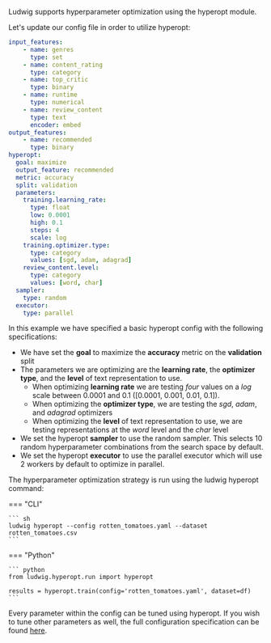 Ludwig supports hyperparameter optimization using the hyperopt module.

Let's update our config file in order to utilize hyperopt:

```yaml title="rotten_tomatoes.yaml"
input_features:
    - name: genres
      type: set
    - name: content_rating
      type: category
    - name: top_critic
      type: binary
    - name: runtime
      type: numerical
    - name: review_content
      type: text
      encoder: embed
output_features:
    - name: recommended
      type: binary
hyperopt:
  goal: maximize
  output_feature: recommended
  metric: accuracy
  split: validation
  parameters:
    training.learning_rate:
      type: float
      low: 0.0001
      high: 0.1
      steps: 4
      scale: log
    training.optimizer.type:
      type: category
      values: [sgd, adam, adagrad]
    review_content.level:
      type: category
      values: [word, char]
  sampler:
    type: random
  executor:
    type: parallel
```

In this example we have specified a basic hyperopt config with the following specifications:

- We have set the **goal** to maximize the **accuracy** metric on the **validation** split
- The parameters we are optimizing are the **learning rate**, the **optimizer type**, and the **level** of text representation to use.
  - When optimizing **learning rate** we are testing *four* values on a *log* scale between 0.0001 and 0.1 ([0.0001, 0.001, 0.01, 0.1]).
  - When optimizing the **optimizer type**, we are testing the *sgd*, *adam*, and *adagrad* optimizers
  - When optimizing the **level** of text representation to use, we are testing representations at the *word* level and the *char* level 
- We set the hyperopt **sampler** to use the random sampler. This selects 10 random hyperparameter combinations from the search space by default.
- We set the hyperopt **executor** to use the parallel executor which will use 2 workers by default to optimize in parallel.

The hyperparameter optimization strategy is run using the ludwig hyperopt command:

=== "CLI"

    ``` sh
    ludwig hyperopt --config rotten_tomatoes.yaml --dataset rotten_tomatoes.csv
    ```

=== "Python"

    ``` python
    from ludwig.hyperopt.run import hyperopt

    results = hyperopt.train(config='rotten_tomatoes.yaml', dataset=df)
    ```

Every parameter within the config can be tuned using hyperopt. If you wish to tune other parameters as well, the full configuration specification can be found [here](docs/configuration/hyperparameter_optimization.md).